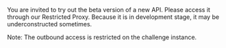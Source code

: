 You are invited to try out the beta version of a new API. Please access it through our Restricted Proxy. Because it is in development stage, it may be underconstructed sometimes.

Note: The outbound access is restricted on the challenge instance.
